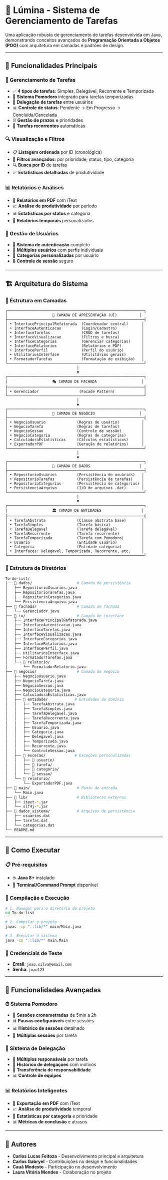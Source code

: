 # 🎯 Lúmina - Sistema de Gerenciamento de Tarefas

Uma aplicação robusta de gerenciamento de tarefas desenvolvida em Java, demonstrando conceitos avançados de **Programação Orientada a Objetos (POO)** com arquitetura em camadas e padrões de design.

---

## 🚀 Funcionalidades Principais

### 📝 Gerenciamento de Tarefas
- ✅ **4 tipos de tarefas**: Simples, Delegável, Recorrente e Temporizada
- 🎯 **Sistema Pomodoro** integrado para tarefas temporizadas
- 🤝 **Delegação de tarefas** entre usuários
- 📊 **Controle de status**: Pendente → Em Progresso → Concluída/Cancelada
- ⏰ **Gestão de prazos** e prioridades
- 🔄 **Tarefas recorrentes** automáticas

### 🔍 Visualização e Filtros
- 📋 **Listagem ordenada** por ID (cronológica)
- 🎯 **Filtros avançados**: por prioridade, status, tipo, categoria
- 🔍 **Busca por ID** de tarefas
- 📈 **Estatísticas detalhadas** de produtividade

### 📊 Relatórios e Análises
- 📄 **Relatórios em PDF** com iText
- 📈 **Análise de produtividade** por período
- 📊 **Estatísticas por status** e categoria
- 📅 **Relatórios temporais** personalizados

### 👤 Gestão de Usuários
- 🔐 **Sistema de autenticação** completo
- 👥 **Múltiplos usuários** com perfis individuais
- 📂 **Categorias personalizadas** por usuário
- 🔒 **Controle de sessão** seguro

---

## 🏗️ Arquitetura do Sistema

### 📁 Estrutura em Camadas

```
┌─────────────────────────────────────────────────────────────┐
│                    🎨 CAMADA DE APRESENTAÇÃO (UI)          │
├─────────────────────────────────────────────────────────────┤
│ • InterfacePrincipalRefatorada  (Coordenador central)      │
│ • InterfaceAutenticacao         (Login/Cadastro)           │
│ • InterfaceTarefas              (CRUD de tarefas)          │
│ • InterfaceVisualizacao         (Filtros e busca)          │
│ • InterfaceCategorias           (Gerenciar categorias)     │
│ • InterfaceRelatorios           (Relatórios e PDF)         │
│ • InterfacePerfil               (Perfil do usuário)        │
│ • UtilitariosInterface          (Utilitários gerais)       │
│ • FormatadorTarefas             (Formatação de exibição)   │
└─────────────────────────────────────────────────────────────┘
                                │
                                ▼
┌─────────────────────────────────────────────────────────────┐
│                    🎭 CAMADA DE FACHADA                    │
├─────────────────────────────────────────────────────────────┤
│ • Gerenciador                  (Facade Pattern)             │
└─────────────────────────────────────────────────────────────┘
                                │
                                ▼
┌─────────────────────────────────────────────────────────────┐
│                    💼 CAMADA DE NEGÓCIO                    │
├─────────────────────────────────────────────────────────────┤
│ • NegocioUsuario              (Regras de usuário)          │
│ • NegocioTarefa               (Regras de tarefas)          │
│ • NegocioSessao               (Controle de sessão)         │
│ • NegocioCategoria            (Regras de categorias)       │
│ • CalculadoraEstatisticas     (Cálculos estatísticos)      │
│ • ExportadorPDF               (Geração de relatórios)      │
└─────────────────────────────────────────────────────────────┘
                                │
                                ▼
┌─────────────────────────────────────────────────────────────┐
│                    💾 CAMADA DE DADOS                      │
├─────────────────────────────────────────────────────────────┤
│ • RepositorioUsuarios         (Persistência de usuários)   │
│ • RepositorioTarefas          (Persistência de tarefas)    │
│ • RepositorioCategorias       (Persistência de categorias) │
│ • PersistenciaArquivo         (I/O de arquivos .dat)       │
└─────────────────────────────────────────────────────────────┘
                                │
                                ▼
┌─────────────────────────────────────────────────────────────┐
│                    🏛️ CAMADA DE ENTIDADES                  │
├─────────────────────────────────────────────────────────────┤
│ • TarefaAbstrata              (Classe abstrata base)       │
│ • TarefaSimples               (Tarefa básica)              │
│ • TarefaDelegavel             (Tarefa delegável)           │
│ • TarefaRecorrente            (Tarefa recorrente)          │
│ • TarefaTemporizada           (Tarefa com Pomodoro)        │
│ • Usuario                     (Entidade usuário)           │
│ • Categoria                   (Entidade categoria)         │
│ • Interfaces: Delegavel, Temporizada, Recorrente, etc.     │
└─────────────────────────────────────────────────────────────┘
```

### 📂 Estrutura de Diretórios

```bash
To-do-list/
├── 📁 dados/                    # Camada de persistência
│   ├── RepositorioUsuarios.java
│   ├── RepositorioTarefas.java
│   ├── RepositorioCategorias.java
│   └── PersistenciaArquivo.java
├── 📁 fachada/                  # Camada de fachada
│   └── Gerenciador.java
├── 📁 iu/                       # Camada de interface
│   ├── InterfacePrincipalRefatorada.java
│   ├── InterfaceAutenticacao.java
│   ├── InterfaceTarefas.java
│   ├── InterfaceVisualizacao.java
│   ├── InterfaceCategorias.java
│   ├── InterfaceRelatorios.java
│   ├── InterfacePerfil.java
│   ├── UtilitariosInterface.java
│   ├── FormatadorTarefas.java
│   └── 📁 relatorio/
│       └── FormatadorRelatorio.java
├── 📁 negocio/                  # Camada de negócio
│   ├── NegocioUsuario.java
│   ├── NegocioTarefa.java
│   ├── NegocioSessao.java
│   ├── NegocioCategoria.java
│   ├── CalculadoraEstatisticas.java
│   ├── 📁 entidade/            # Entidades do domínio
│   │   ├── TarefaAbstrata.java
│   │   ├── TarefaSimples.java
│   │   ├── TarefaDelegavel.java
│   │   ├── TarefaRecorrente.java
│   │   ├── TarefaTemporizada.java
│   │   ├── Usuario.java
│   │   ├── Categoria.java
│   │   ├── Delegavel.java
│   │   ├── Temporizada.java
│   │   ├── Recorrente.java
│   │   └── ControleSessao.java
│   ├── 📁 excecao/             # Exceções personalizadas
│   │   ├── 📁 usuario/
│   │   ├── 📁 tarefa/
│   │   ├── 📁 categoria/
│   │   └── 📁 sessao/
│   └── 📁 relatorio/
│       └── ExportadorPDF.java
├── 📁 main/                     # Ponto de entrada
│   └── Main.java
├── 📁 lib/                      # Bibliotecas externas
│   ├── itext-*.jar
│   └── slf4j-*.jar
├── 📁 dados_sistema/            # Arquivos de persistência
│   ├── usuarios.dat
│   ├── tarefas.dat
│   └── categorias.dat
└── README.md
```

---

## 🚀 Como Executar

### 📋 Pré-requisitos
- ☕ **Java 8+** instalado
- 📁 **Terminal/Command Prompt** disponível

### 🔧 Compilação e Execução

```bash
# 1. Navegar para o diretório do projeto
cd To-do-list

# 2. Compilar o projeto
javac -cp ".:lib/*" main/Main.java

# 3. Executar o sistema
java -cp ".:lib/*" main.Main
```

### 👤 Credenciais de Teste
- **Email**: `joao.silva@email.com`
- **Senha**: `joao123`

---

## 🎯 Funcionalidades Avançadas

### ⏰ Sistema Pomodoro
- 🍅 **Sessões cronometradas** de 5min a 2h
- ⏸️ **Pausas configuráveis** entre sessões
- 📊 **Histórico de sessões** detalhado
- 🎯 **Múltiplas sessões** por tarefa

### 🤝 Sistema de Delegação
- 👥 **Múltiplos responsáveis** por tarefa
- 📝 **Histórico de delegações** com motivos
- 🔄 **Transferência de responsabilidade**
- 📊 **Controle de equipes**

### 📊 Relatórios Inteligentes
- 📄 **Exportação em PDF** com iText
- 📈 **Análise de produtividade** temporal
- 🎯 **Estatísticas por categoria** e prioridade
- 📊 **Métricas de conclusão** e atrasos

---

## 📌 Autores

- **Carlos Lucas Feitoza** - Desenvolvimento principal e arquitetura
- **Carlos Gabryel** - Contribuições no design e funcionalidades
- **Cauã Modesto** - Participação no desenvolvimento
- **Laura Vitória Mendes** - Colaboração no projeto
